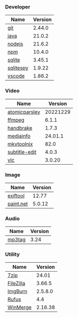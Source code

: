 
### Developer
Name                                                                       | Version
----                                                                       | -------
[git](https://github.com/git-for-windows/git/releases)                     | 2.44.0
[java](https://www.oracle.com/java/technologies/downloads/)                | 21.0.2
[nodejs](https://nodejs.org/en/download/current/)                          | 21.6.2
[npm](https://github.com/npm/cli)                                          | 10.4.0
[sqlite](http://www.sqlite.org/download.html)                              | 3.45.1
[sqlitespy](http://www.yunqa.de/delphi/doku.php/products/sqlitespy/index)  | 1.9.22
[vscode](https://code.visualstudio.com/updates)                            | 1.86.2

### Video
Name                                                                       | Version
----                                                                       | -------
[atomicparsley](https://github.com/wez/atomicparsley)                      | 20221229
[ffmpeg](http://www.ffmpeg.org/download.html)                              | 6.1.1
[handbrake](http://handbrake.fr/downloads.php)                             | 1.7.3
[mediainfo](http://mediaarea.net/us/MediaInfo/Download/Windows)            | 24.01.1
[mkvtoolnix](https://mkvtoolnix.download/downloads.html)                   | 82.0
[subtitle-edit](https://github.com/SubtitleEdit/subtitleedit/releases)     | 4.0.3
[vlc](https://www.videolan.org/vlc/download-windows.html)                  | 3.0.20

### Image
Name                                                                       | Version
----                                                                       | -------
[exiftool](http://www.sno.phy.queensu.ca/~phil/exiftool/)                  | 12.77
[paint.net](http://www.getpaint.net/download.html)                         | 5.0.12

### Audio
Name                                                                       | Version
----                                                                       | -------
[mp3tag](http://www.mp3tag.de/en/download.html)                            | 3.24

### Utility
Name                                                                       | Version
----                                                                       | -------
[7zip](http://www.7-zip.org/download.html)                                 | 24.01
[FileZilla](https://filezilla-project.org/download.php?show_all=1)         | 3.66.5
[ImgBurn](http://www.imgburn.com/index.php?act=download)                   | 2.5.8.0
[Rufus](https://github.com/pbatard/rufus/releases)                         | 4.4
[WinMerge](http://winmerge.org/downloads/)                                 | 2.16.38
